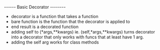 ------ Basic Decorator --------
- decorator is a function that takes a function
- bare function is the function that the decorator is applied to
- end result is a decorated function
- adding self to (*args,**kwargs) ie. (self,*args,**kwargs) turns decorator into a decorator that only works with funcs that at least have 1 arg.
- adding the self arg works for class methods
